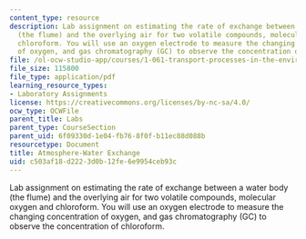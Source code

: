```yaml
---
content_type: resource
description: Lab assignment on estimating the rate of exchange between a water body
  (the flume) and the overlying air for two volatile compounds, molecular oxygen and
  chloroform. You will use an oxygen electrode to measure the changing concentration
  of oxygen, and gas chromatography (GC) to observe the concentration of chloroform.
file: /ol-ocw-studio-app/courses/1-061-transport-processes-in-the-environment-fall-2008/c503af18d2223d0b12fe6e9954ceb93c_lab10gasexchange.pdf
file_size: 115800
file_type: application/pdf
learning_resource_types:
- Laboratory Assignments
license: https://creativecommons.org/licenses/by-nc-sa/4.0/
ocw_type: OCWFile
parent_title: Labs
parent_type: CourseSection
parent_uid: 6f09330d-1e04-fb76-8f0f-b11ec88d088b
resourcetype: Document
title: Atmosphere-Water Exchange
uid: c503af18-d222-3d0b-12fe-6e9954ceb93c
---
```

Lab assignment on estimating the rate of exchange between a water body (the flume) and the overlying air for two volatile compounds, molecular oxygen and chloroform. You will use an oxygen electrode to measure the changing concentration of oxygen, and gas chromatography (GC) to observe the concentration of chloroform.
